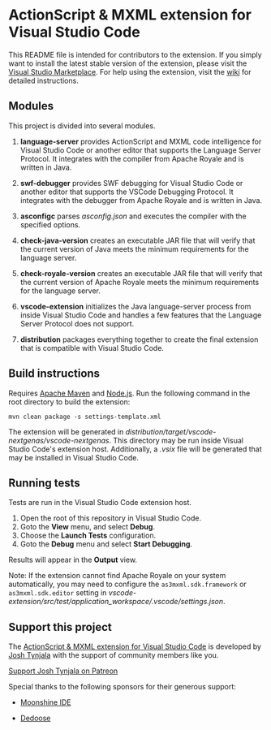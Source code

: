 # ActionScript & MXML extension for Visual Studio Code

This README file is intended for contributors to the extension. If you simply want to install the latest stable version of the extension, please visit the [Visual Studio Marketplace](https://marketplace.visualstudio.com/items?itemName=bowlerhatllc.vscode-nextgenas). For help using the extension, visit the [wiki](https://github.com/BowlerHatLLC/vscode-as3mxml/wiki) for detailed instructions.

## Modules

This project is divided into several modules.

1. **language-server** provides ActionScript and MXML code intelligence for Visual Studio Code or another editor that supports the Language Server Protocol. It integrates with the compiler from Apache Royale and is written in Java.

1. **swf-debugger** provides SWF debugging for Visual Studio Code or another editor that supports the VSCode Debugging Protocol. It integrates with the debugger from Apache Royale and is written in Java.

1. **asconfigc** parses *asconfig.json* and executes the compiler with the specified options.

1. **check-java-version** creates an executable JAR file that will verify that the current version of Java meets the minimum requirements for the language server.

1. **check-royale-version** creates an executable JAR file that will verify that the current version of Apache Royale meets the minimum requirements for the language server.

1. **vscode-extension** initializes the Java language-server process from inside Visual Studio Code and handles a few features that the Language Server Protocol does not support.

1. **distribution** packages everything together to create the final extension that is compatible with Visual Studio Code.

## Build instructions

Requires [Apache Maven](https://maven.apache.org/) and [Node.js](https://nodejs.org/). Run the following command in the root directory to build the extension:

```
mvn clean package -s settings-template.xml
```

The extension will be generated in *distribution/target/vscode-nextgenas/vscode-nextgenas*. This directory may be run inside Visual Studio Code's extension host. Additionally, a *.vsix* file will be generated that may be installed in Visual Studio Code.

## Running tests

Tests are run in the Visual Studio Code extension host.

1. Open the root of this repository in Visual Studio Code.
1. Goto the **View** menu, and select **Debug**.
1. Choose the **Launch Tests** configuration.
1. Goto the **Debug** menu and select **Start Debugging**.

Results will appear in the **Output** view.

Note: If the extension cannot find Apache Royale on your system automatically, you may need to configure the `as3mxml.sdk.framework` or `as3mxml.sdk.editor` setting in *vscode-extension/src/test/application_workspace/.vscode/settings.json*.

## Support this project

The [ActionScript & MXML extension for Visual Studio Code](https://marketplace.visualstudio.com/items?itemName=bowlerhatllc.vscode-nextgenas) is developed by [Josh Tynjala](http://patreon.com/josht) with the support of community members like you.

[Support Josh Tynjala on Patreon](http://patreon.com/josht)

Special thanks to the following sponsors for their generous support:

* [Moonshine IDE](http://moonshine-ide.com/)

* [Dedoose](https://www.dedoose.com/)